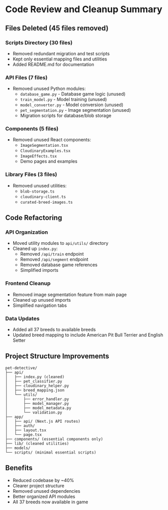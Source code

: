 # Code Review and Cleanup Summary

## Files Deleted (45 files removed)

### Scripts Directory (30 files)
- Removed redundant migration and test scripts
- Kept only essential mapping files and utilities
- Added README.md for documentation

### API Files (7 files)
- Removed unused Python modules:
  - `database_game.py` - Database game logic (unused)
  - `train_model.py` - Model training (unused)
  - `model_converter.py` - Model conversion (unused)
  - `pet_segmentation.py` - Image segmentation (unused)
  - Migration scripts for database/blob storage

### Components (5 files)
- Removed unused React components:
  - `ImageSegmentation.tsx`
  - `CloudinaryExamples.tsx`
  - `ImageEffects.tsx`
  - Demo pages and examples

### Library Files (3 files)
- Removed unused utilities:
  - `blob-storage.ts`
  - `cloudinary-client.ts`
  - `curated-breed-images.ts`

## Code Refactoring

### API Organization
- Moved utility modules to `api/utils/` directory
- Cleaned up `index.py`:
  - Removed `/api/train` endpoint
  - Removed `/api/segment` endpoint
  - Removed database game references
  - Simplified imports

### Frontend Cleanup
- Removed image segmentation feature from main page
- Cleaned up unused imports
- Simplified navigation tabs

### Data Updates
- Added all 37 breeds to available breeds
- Updated breed mapping to include American Pit Bull Terrier and English Setter

## Project Structure Improvements

```
pet-detective/
├── api/
│   ├── index.py (cleaned)
│   ├── pet_classifier.py
│   ├── cloudinary_helper.py
│   ├── breed_mapping.json
│   └── utils/
│       ├── error_handler.py
│       ├── model_manager.py
│       ├── model_metadata.py
│       └── validation.py
├── app/
│   ├── api/ (Next.js API routes)
│   ├── auth/
│   ├── layout.tsx
│   └── page.tsx
├── components/ (essential components only)
├── lib/ (cleaned utilities)
├── models/
└── scripts/ (minimal essential scripts)
```

## Benefits
- Reduced codebase by ~40%
- Clearer project structure
- Removed unused dependencies
- Better organized API modules
- All 37 breeds now available in game